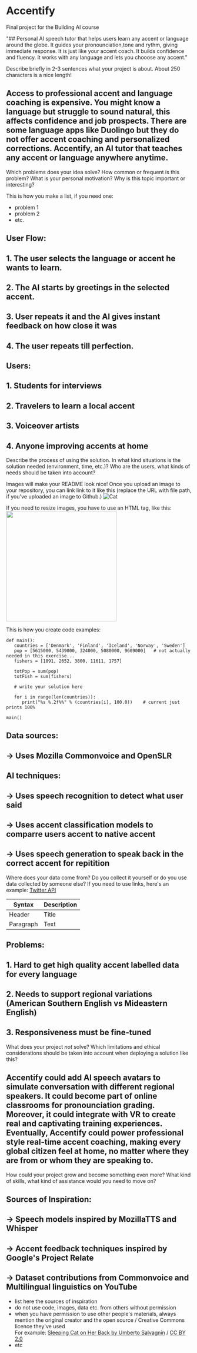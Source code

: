 <!-- This is the markdown template for the final project of the Building AI course, 
created by Reaktor Innovations and University of Helsinki. 
Copy the template, paste it to your GitHub README and edit! -->

# Accentify

Final project for the Building AI course

"## Personal AI speech tutor that helps users learn any accent or language around the globe. It guides your pronounciation,tone and rythm, giving immediate response. It is just like your accent coach. It builds confidence and fluency. It works with any language and lets you chooose any accent."

Describe briefly in 2-3 sentences what your project is about. About 250 characters is a nice length! 


## Access to professional accent and language coaching is expensive. You might know a language but struggle to sound natural, this affects confidence and job prospects. There are some language apps like Duolingo but they do not offer accent coaching and personalized corrections. Accentify, an AI tutor that teaches any accent or language anywhere anytime.

Which problems does your idea solve? How common or frequent is this problem? What is your personal motivation? Why is this topic important or interesting?

This is how you make a list, if you need one:
* problem 1
* problem 2
* etc.


## User Flow:
## 1. The user selects the language or accent he wants to learn.
## 2. The AI starts by greetings in the selected accent.
## 3. User repeats it and the AI gives instant feedback on how close it was 
## 4. The user repeats till perfection.
## Users:
## 1. Students for interviews
## 2. Travelers to learn a local accent
## 3. Voiceover artists
## 4. Anyone improving accents at home

Describe the process of using the solution. In what kind situations is the solution needed (environment, time, etc.)? Who are the users, what kinds of needs should be taken into account?

Images will make your README look nice!
Once you upload an image to your repository, you can link link to it like this (replace the URL with file path, if you've uploaded an image to Github.)
![Cat](https://upload.wikimedia.org/wikipedia/commons/5/5e/Sleeping_cat_on_her_back.jpg)

If you need to resize images, you have to use an HTML tag, like this:
<img src="https://upload.wikimedia.org/wikipedia/commons/5/5e/Sleeping_cat_on_her_back.jpg" width="300">

This is how you create code examples:
```
def main():
   countries = ['Denmark', 'Finland', 'Iceland', 'Norway', 'Sweden']
   pop = [5615000, 5439000, 324000, 5080000, 9609000]   # not actually needed in this exercise...
   fishers = [1891, 2652, 3800, 11611, 1757]

   totPop = sum(pop)
   totFish = sum(fishers)

   # write your solution here

   for i in range(len(countries)):
      print("%s %.2f%%" % (countries[i], 100.0))    # current just prints 100%

main()
```


## Data sources:
## -> Uses Mozilla Commonvoice and OpenSLR
## AI techniques:
## -> Uses speech recognition to detect what user said 
## -> Uses accent classification models to comparre users accent to native accent
## -> Uses speech generation to speak back in the correct accent for repitition

Where does your data come from? Do you collect it yourself or do you use data collected by someone else?
If you need to use links, here's an example:
[Twitter API](https://developer.twitter.com/en/docs)

| Syntax      | Description |
| ----------- | ----------- |
| Header      | Title       |
| Paragraph   | Text        |

## Problems:
## 1. Hard to get high quality accent labelled data for every language
## 2. Needs to support regional variations (American Southern English vs Mideastern English)
## 3. Responsiveness must be fine-tuned
What does your project _not_ solve? Which limitations and ethical considerations should be taken into account when deploying a solution like this?

## Accentify could add AI speech avatars to simulate conversation with different regional speakers. It could become part of online classrooms for pronounciation grading. Moreover, it could integrate with VR to create real and captivating training experiences. Eventually, Accentify could power professional style real-time accent coaching, making every global citizen feel at home, no matter where they are from or whom they are speaking to. 

How could your project grow and become something even more? What kind of skills, what kind of assistance would you  need to move on? 


## Sources of Inspiration:
## -> Speech models inspired by MozillaTTS and Whisper
## -> Accent feedback techniques inspired by Google's Project Relate
## -> Dataset contributions from Commonvoice and Multilingual linguistics on YouTube 

* list here the sources of inspiration 
* do not use code, images, data etc. from others without permission
* when you have permission to use other people's materials, always mention the original creator and the open source / Creative Commons licence they've used
  <br>For example: [Sleeping Cat on Her Back by Umberto Salvagnin](https://commons.wikimedia.org/wiki/File:Sleeping_cat_on_her_back.jpg#filelinks) / [CC BY 2.0](https://creativecommons.org/licenses/by/2.0)
* etc
